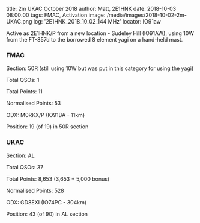 title: 2m UKAC October 2018
author: Matt, 2E1HNK
date: 2018-10-03 08:00:00
tags: FMAC, Activation
image: /media/images/2018-10-02-2m-UKAC.png
log: '2E1HNK_2018_10_02_144 MHz'
locator: IO91aw




Active as 2E1HNK/P from a new location - Sudeley Hill (IO91AW), using
10W from the FT-857d to the borrowed 8 element yagi on a hand-held mast.


### FMAC

Section: 50R (still using 10W but was put in this category for using the yagi)

Total QSOs: 1

Total Points: 11

Normalised Points: 53

ODX: M0RKX/P (IO91BA - 11km)

Position: 19 (of 19) in 50R section

### UKAC

Section: AL

Total QSOs: 37

Total Points: 8,653 (3,653 + 5,000 bonus)

Normalised Points: 528

ODX: GD8EXI (IO74PC - 304km)

Position: 43 (of 90) in AL section
